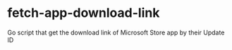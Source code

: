 # fetch-app-download-link
Go script that get the download link of Microsoft Store app by their Update ID

